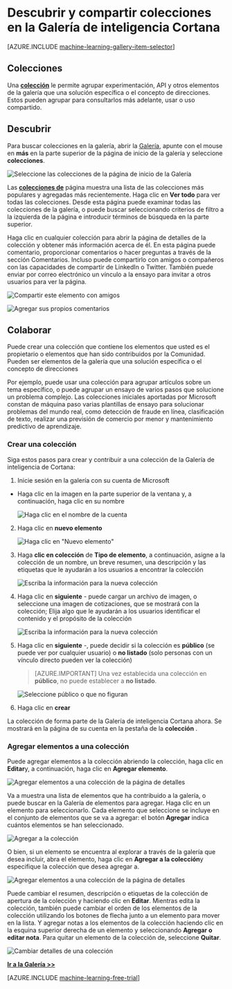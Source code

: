 <properties
    pageTitle="Colecciones de la Galería de inteligencia Cortana | Microsoft Azure"
    description="Descubrir y compartir colecciones en la Galería de inteligencia Cortana."
    services="machine-learning"
    documentationCenter=""
    authors="garyericson"
    manager="jhubbard"
    editor="cgronlun"/>

<tags
    ms.service="machine-learning"
    ms.workload="data-services"
    ms.tgt_pltfrm="na"
    ms.devlang="na"
    ms.topic="article"
    ms.date="10/13/2016"
    ms.author="roopalik;garye"/>


# <a name="discover-and-share-collections-in-the-cortana-intelligence-gallery"></a>Descubrir y compartir colecciones en la Galería de inteligencia Cortana

[AZURE.INCLUDE [machine-learning-gallery-item-selector](../../includes/machine-learning-gallery-item-selector.md)]

## <a name="collections"></a>Colecciones

Una **[colección](https://gallery.cortanaintelligence.com/collections)** le permite agrupar experimentación, API y otros elementos de la galería que una solución específica o el concepto de direcciones. Estos pueden agrupar para consultarlos más adelante, usar o uso compartido.

## <a name="discover"></a>Descubrir

Para buscar colecciones en la galería, abrir la [Galería](http://gallery.cortanaintelligence.com), apunte con el mouse en **más** en la parte superior de la página de inicio de la galería y seleccione **colecciones**.

![Seleccione las colecciones de la página de inicio de la Galería](media/machine-learning-gallery-collections/select-collections-in-gallery.png)

 Las **[colecciones de](https://gallery.cortanaintelligence.com/collections)** 
 página muestra una lista de las colecciones más populares y agregadas más recientemente.
Haga clic en **Ver todo** para ver todas las colecciones.
Desde esta página puede examinar todas las colecciones de la galería, o puede buscar seleccionando criterios de filtro a la izquierda de la página e introducir términos de búsqueda en la parte superior.

 Haga clic en cualquier colección para abrir la página de detalles de la colección y obtener más información acerca de él.
En esta página puede comentario, proporcionar comentarios o hacer preguntas a través de la sección Comentarios. Incluso puede compartirlo con amigos o compañeros con las capacidades de compartir de LinkedIn o Twitter. También puede enviar por correo electrónico un vínculo a la ensayo para invitar a otros usuarios para ver la página.

![Compartir este elemento con amigos](media\machine-learning-gallery-how-to-use-contribute-publish\share-links.png)

![Agregar sus propios comentarios](media\machine-learning-gallery-how-to-use-contribute-publish\comments.png)


## <a name="contribute"></a>Colaborar

Puede crear una colección que contiene los elementos que usted es el propietario o elementos que han sido contribuidos por la Comunidad. Pueden ser elementos de la galería que una solución específica o el concepto de direcciones

Por ejemplo, puede usar una colección para agrupar artículos sobre un tema específico, o puede agrupar un ensayo de varios pasos que solucione un problema complejo.
Las colecciones iniciales aportadas por Microsoft constan de máquina paso varias plantillas de ensayo para solucionar problemas del mundo real, como detección de fraude en línea, clasificación de texto, realizar una previsión de comercio por menor y mantenimiento predictivo de aprendizaje.

### <a name="create-a-collection"></a>Crear una colección

Siga estos pasos para crear y contribuir a una colección de la Galería de inteligencia de Cortana:

1. Inicie sesión en la galería con su cuenta de Microsoft

- Haga clic en la imagen en la parte superior de la ventana y, a continuación, haga clic en su nombre

    ![Haga clic en el nombre de la cuenta](media\machine-learning-gallery-collections\click-account-name.png)

2. Haga clic en **nuevo elemento**

    ![Haga clic en "Nuevo elemento"](media\machine-learning-gallery-collections\click-new-item.png)

3. Haga **clic en colección** de **Tipo de elemento**, a continuación, asigne a la colección de un nombre, un breve resumen, una descripción y las etiquetas que le ayudarán a los usuarios a encontrar la colección

    ![Escriba la información para la nueva colección](media\machine-learning-gallery-collections\create-collection-page-1.png)

4. Haga clic en **siguiente** - puede cargar un archivo de imagen, o seleccione una imagen de cotizaciones, que se mostrará con la colección; Elija algo que le ayudarán a los usuarios identificar el contenido y el propósito de la colección

    ![Escriba la información para la nueva colección](media\machine-learning-gallery-collections\create-collection-page-2.png)

5. Haga clic en **siguiente** -, puede decidir si la colección es **público** (se puede ver por cualquier usuario) o **no listado** (solo personas con un vínculo directo pueden ver la colección)

    > [AZURE.IMPORTANT] Una vez establecida una colección en **público**, no puede establecer a **no listado**.

    ![Seleccione público o que no figuran](media\machine-learning-gallery-collections\create-collection-page-3.png)

6. Haga clic en **crear**

La colección de forma parte de la Galería de inteligencia Cortana ahora. Se mostrará en la página de su cuenta en la pestaña de la **colección** .

### <a name="add-items-to-a-collection"></a>Agregar elementos a una colección

Puede agregar elementos a la colección abriendo la colección, haga clic en **Editar**y, a continuación, haga clic en **Agregar elemento**.

![Agregar elementos a una colección de la página de detalles](media\machine-learning-gallery-collections\add-to-collection-from-details-page.png)

Va a muestra una lista de elementos que ha contribuido a la galería, o puede buscar en la Galería de elementos para agregar. Haga clic en un elemento para seleccionarlo. Cada elemento que seleccione se incluye en el conjunto de elementos que se va a agregar: el botón **Agregar** indica cuántos elementos se han seleccionado.

![Agregar a la colección](media\machine-learning-gallery-collections\add-to-collection.png)

O bien, si un elemento se encuentra al explorar a través de la galería que desea incluir, abra el elemento, haga clic en **Agregar a la colección**y especifique la colección que desea agregar a.

![Agregar elementos a una colección de la página de detalles](media\machine-learning-gallery-collections\add-to-collection-from-item-details.png)

Puede cambiar el resumen, descripción o etiquetas de la colección de apertura de la colección y haciendo clic en **Editar**.
Mientras edita la colección, también puede cambiar el orden de los elementos de la colección utilizando los botones de flecha junto a un elemento para mover en la lista. Y agregar notas a los elementos de la colección haciendo clic en la esquina superior derecha de un elemento y seleccionando **Agregar o editar nota**. Para quitar un elemento de la colección de, seleccione **Quitar**.

![Cambiar detalles de una colección](media\machine-learning-gallery-collections\change-collection-details.png)


**[Ir a la Galería >>](http://gallery.cortanaintelligence.com)**

[AZURE.INCLUDE [machine-learning-free-trial](../../includes/machine-learning-free-trial.md)]
